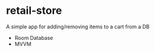 # retail-store

A simple app for adding/removing items to a cart from a DB

* Room Database
* MVVM

